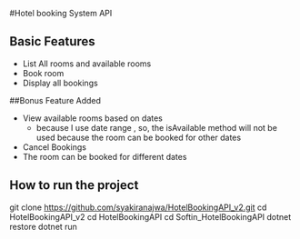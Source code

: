 #Hotel booking System API

## Basic Features
- List All rooms and available rooms
- Book room
- Display all bookings

##Bonus Feature Added
- View available rooms based on dates 
	- because I use date range , so, the isAvailable method will not be used because 
	  the room can be booked for other dates
- Cancel Bookings 
- The room can be booked for different dates

## How to run the project
git clone https://github.com/syakiranajwa/HotelBookingAPI_v2.git
cd HotelBookingAPI_v2
cd HotelBookingAPI
cd Softin_HotelBookingAPI
dotnet restore
dotnet run
